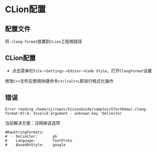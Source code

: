 
# CLion配置

## 配置文件

将`.clang-format`放置到`CLion`工程根路径

## CLion配置

* 点击菜单栏`File->Settings->Editor->Code Style`，打开`ClangFormat`设置

修改`C++`文件后使用快捷命令`ctrl+alt+L`即进行格式化操作

## 错误

```
Error reading /home/zj/repos/VisionGuide/samples/GTestDemo/.clang-format:97:4: Invalid argument - unknown key 'Delimiter
```

当前解决方案：注释掉该选项

```
#RawStringFormats:
#  - Delimiter:       pb
#    Language:        TextProto
#    BasedOnStyle:    google
```